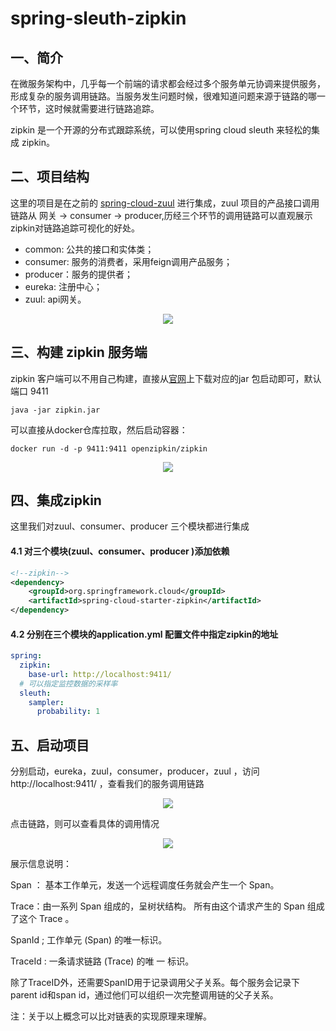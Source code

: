 # spring-sleuth-zipkin

## 一、简介

在微服务架构中，几乎每一个前端的请求都会经过多个服务单元协调来提供服务，形成复杂的服务调用链路。当服务发生问题时候，很难知道问题来源于链路的哪一个环节，这时候就需要进行链路追踪。

zipkin 是一个开源的分布式跟踪系统，可以使用spring cloud sleuth 来轻松的集成 zipkin。



## 二、项目结构

这里的项目是在之前的 [spring-cloud-zuul](https://github.com/heibaiying/spring-samples-for-all/tree/master/spring-cloud/spring-cloud-zuul) 进行集成，zuul 项目的产品接口调用链路从 网关 -> consumer -> producer,历经三个环节的调用链路可以直观展示zipkin对链路追踪可视化的好处。

+ common: 公共的接口和实体类；
+ consumer: 服务的消费者，采用feign调用产品服务；
+ producer：服务的提供者；
+ eureka: 注册中心；
+ zuul: api网关。

<div align="center"> <img src="https://github.com/heibaiying/spring-samples-for-all/blob/master/pictures/spring-cloud-sleuth-zipkin.png"/> </div>

## 三、构建 zipkin 服务端

zipkin 客户端可以不用自己构建，直接从[官网](https://zipkin.io/pages/quickstart)上下载对应的jar 包启动即可，默认端口 9411

```shell
java -jar zipkin.jar
```

可以直接从docker仓库拉取，然后启动容器：

```shell
docker run -d -p 9411:9411 openzipkin/zipkin
```

<div align="center"> <img src="https://github.com/heibaiying/spring-samples-for-all/blob/master/pictures/zipkin-download.png"/> </div>





## 四、集成zipkin

这里我们对zuul、consumer、producer 三个模块都进行集成

#### 4.1 对三个模块(zuul、consumer、producer )添加依赖

```xml
<!--zipkin-->
<dependency>
    <groupId>org.springframework.cloud</groupId>
    <artifactId>spring-cloud-starter-zipkin</artifactId>
</dependency>
```

#### 4.2 分别在三个模块的application.yml 配置文件中指定zipkin的地址

```yaml
spring:
  zipkin:
    base-url: http://localhost:9411/
  # 可以指定监控数据的采样率
  sleuth:
    sampler:
      probability: 1
```



## 五、启动项目

分别启动，eureka，zuul，consumer，producer，zuul ，访问 http://localhost:9411/ ，查看我们的服务调用链路

<div align="center"> <img src="https://github.com/heibaiying/spring-samples-for-all/blob/master/pictures/zipkin.png"/> </div>

点击链路，则可以查看具体的调用情况

<div align="center"> <img src="https://github.com/heibaiying/spring-samples-for-all/blob/master/pictures/zipkin-detail.png"/> </div>

展示信息说明：

Span ： 基本工作单元，发送一个远程调度任务就会产生一个 Span。 

Trace：由一系列 Span 组成的，呈树状结构。 所有由这个请求产生的 Span 组成了这个 Trace 。 

SpanId ; 工作单元 (Span) 的唯一标识。 

TraceId :  一条请求链路 (Trace) 的唯 一 标识。

除了TraceID外，还需要SpanID用于记录调用父子关系。每个服务会记录下parent id和span id，通过他们可以组织一次完整调用链的父子关系。

注：关于以上概念可以比对链表的实现原理来理解。
